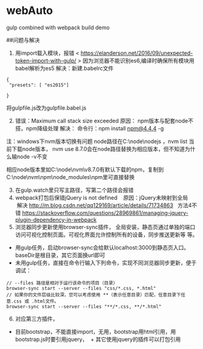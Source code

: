 # webAuto
gulp combined with webpack build demo

##问题与解决
1. 用import载入模块，报错 < https://elanderson.net/2016/09/unexpected-token-import-with-gulp/ >
因为浏览器不能识别es6,编译时确保所有模块用babel解析为es5
解决：新建.babelrc文件

```
{
 "presets": [ "es2015"]

}
```
将gulpfile.js改为gulpfile.babel.js
  
2. 错误：Maximum call stack size exceeded
  原因： npm版本与配套node不搭，npm降级处理
 解决： 命令行：npm install npm@4.4.4 -g
 
注：windows下nvm版本切换有问题
node路径在C:\node\nodejs ，nvm list 当前下载node版本， nvm use 8.7.0会在node路径替换为相应版本，但不知道为什么输node -v不变
<p>相应node版本里如C:\node\nvm\v8.7.0有默认下载的npm，复制到C:\node\nvm\npm\node_modules\npm里可直接替换</p>

3. 在gulp.watch里只写主路径，写第二个路径会报错
4. webpack打包后保错jQuery is not defined
    原因：jQuery未映射到全局
    解决 http://m.blog.csdn.net/qq129169/article/details/71734863   方法4不错
    https://stackoverflow.com/questions/28969861/managing-jquery-plugin-dependency-in-webpack
5. 浏览器同步更新使用browser-sync插件， 全局安装，静态页通过单独的端口访问可视化控制页面。可视化界面允许控制所有的设备，同步推送更新等
等。
+ 用gulp任务，启动browser-sync会给默认localhost:3000到静态页入口。 baseDir是根目录，其它页面换url即可
+ 未用gulp任务，直接在命令行输入下列命令，实现不同浏览器同步更新，便于调试：
```
// --files 路径是相对于运行该命令的项目（目录） 
browser-sync start --server --files "css/*.css, *.html"
// 如果你的文件层级比较深，您可以考虑使用 **（表示任意目录）匹配，任意目录下任意.css 或 .html文件。 
browser-sync start --server --files "**/*.css, **/*.html"
```

6. 对应第三方插件，
  + 目前bootstrap，不能直接import，无用，bootstrap用html引用，用bootstrap.js时要引用jquery，
  + 其它使用jquery的插件可以打包引用
